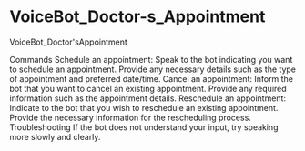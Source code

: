 # VoiceBot_Doctor-s_Appointment
VoiceBot_Doctor'sAppointment

Commands
Schedule an appointment: Speak to the bot indicating you want to schedule an appointment. Provide any necessary details such as the type of appointment and preferred date/time.
Cancel an appointment: Inform the bot that you want to cancel an existing appointment. Provide any required information such as the appointment details.
Reschedule an appointment: Indicate to the bot that you wish to reschedule an existing appointment. Provide the necessary information for the rescheduling process.
Troubleshooting
If the bot does not understand your input, try speaking more slowly and clearly.
